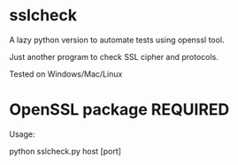 # sslcheck

A lazy python version to automate tests using openssl tool.

Just another program to check SSL cipher and protocols.

Tested on Windows/Mac/Linux
# OpenSSL package REQUIRED 

Usage:
 
python sslcheck.py host [port] 

